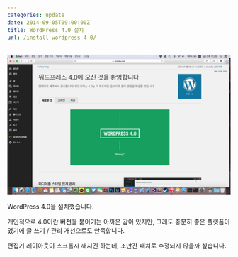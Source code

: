 ```yaml
---
categories: update
date: 2014-09-05T09:00:00Z
title: WordPress 4.0 설치
url: /install-wordpress-4-0/
---
```


<img src="/images/NJ75om_dl.png" alt="niceb5y blog">

WordPress 4.0을 설치했습니다.

개인적으로 4.0이란 버전을 붙이기는 아까운 감이 있지만, 그래도 충분히 좋은 플랫폼이었기에 글 쓰기 / 관리 개선으로도 만족합니다.

편집기 레이아웃이 스크롤시 깨지긴 하는데, 조만간 패치로 수정되지 않을까 싶습니다.
